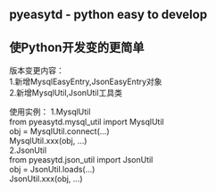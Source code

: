 ## pyeasytd - python easy to develop
## 使Python开发变的更简单    
版本变更内容：  
1.新增MysqlEasyEntry,JsonEasyEntry对象  
2.新增MysqlUtil,JsonUtil工具类  

使用实例：
1.MysqlUtil  
from pyeasytd.mysql_util import MysqlUtil  
obj = MysqlUtil.connect(...)  
MysqlUtil.xxx(obj, ...)  
2.JsonUtil  
from pyeasytd.json_util import JsonUtil  
obj = JsonUtil.loads(...)  
JsonUtil.xxx(obj, ...)    